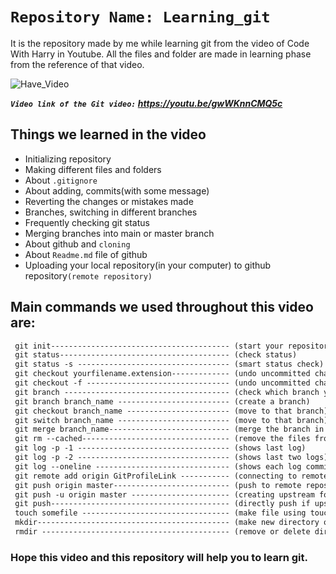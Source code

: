 #  `Repository Name: Learning_git`

It is the repository made by me while learning git from the video of Code With Harry in Youtube. All the files and folder are made in learning phase from the reference of that video. 

![Have_Video](https://img.shields.io/badge/Have_Video!-Yes-54b09f.svg)

***`Video link of the Git video:` https://youtu.be/gwWKnnCMQ5c***

## Things we learned in the video
 - Initializing repository
 - Making different files and folders
 - About `.gitignore`
 - About adding, commits(with some message)
 - Reverting the changes or mistakes made
 - Branches, switching in different branches
 - Frequently checking git status
 - Merging branches into main or master branch
 - About github and `cloning`
 - About `Readme.md` file of github
 - Uploading your local repository(in your computer) to github repository`(remote repository)`

## Main commands we used throughout this video are:
```diff
 git init---------------------------------------- (start your repository)
 git status-------------------------------------- (check status)
 git status -s ---------------------------------- (smart status check)
 git checkout yourfilename.extension------------- (undo uncommitted changes)
 git checkout -f -------------------------------- (undo uncommitted changes forcely)
 git branch ------------------------------------- (check which branch you are in)
 git branch branch_name ------------------------- (create a branch)
 git checkout branch_name ----------------------- (move to that branch)
 git switch branch_name ------------------------- (move to that branch)
 git merge branch_name--------------------------- (merge the branch in current branch)
 git rm --cached--------------------------------- (remove the files from staging area)
 git log -p -1 ---------------------------------- (shows last log)
 git log -p -2 ---------------------------------- (shows last two logs)
 git log --oneline ------------------------------ (shows each log commits in oneline)
 git remote add origin GitProfileLink ----------- (connecting to remote repository)
 git push origin master-------------------------- (push to remote repository)
 git push -u origin master ---------------------- (creating upstream for branch master here)
 git push---------------------------------------- (directly push if upstream is created)
 touch somefile --------------------------------- (make file using touch)
 mkdir------------------------------------------- (make new directory or folder)
 rmdir ------------------------------------------ (remove or delete directory)
```
### Hope this video and this repository will help you to learn git.


